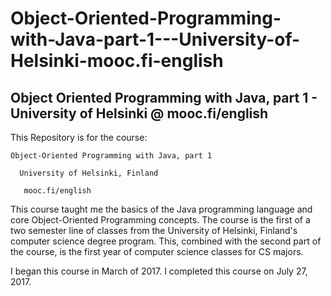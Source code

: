 # Object-Oriented-Programming-with-Java-part-1---University-of-Helsinki-mooc.fi-english
Object Oriented Programming with Java, part 1 - University of Helsinki @ mooc.fi/english
----------------------------------------------------------------------------------------
This Repository is for the course: 
    
    Object-Oriented Programming with Java, part 1 

      University of Helsinki, Finland

       mooc.fi/english

This course taught me the basics of the Java programming language and core Object-Oriented Programming concepts. The course is the first of a two semester line of classes from the University of Helsinki, Finland's computer science degree program. This, combined with the second part of the course, is the first year of computer science classes for CS majors. 

I began this course in March of 2017. I completed this course on July 27, 2017.
